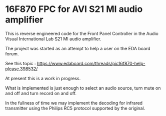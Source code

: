16F870 FPC for AVI S21 MI audio amplifier
================================

This is reverse engineered code for the Front Panel Controller in the Audio Visual International Lab S21 MI audio amplifier.

The project was started as an attempt to help a user on the EDA board forum.

See this topic : https://www.edaboard.com/threads/pic16f870-help-please.398532/

At present this is a work in progress.

 What is implemented is just enough to select an audio source, turn mute on and off and turn record on and off.

In the fullness of time we may implement the decoding for infrared transmitter using the Philips  RC5 protocol supported by the original.
